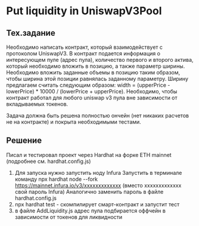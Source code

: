 # Put liquidity in UniswapV3Pool
## Тех.задание

Необходимо написать контракт, который взаимодействует с протоколом UniswapV3.
В контракт подается информация о интересующем пуле (адрес пула), количество первого и второго актива, который необходимо вложить в позицию, а также параметр ширины.
Необходимо вложить заданные объемы в позицию таким образом, чтобы ширина этой позиции равнялась заданному параметру.
Ширину предлагаем считать следующим образом: width = (upperPrice - lowerPrice) * 10000 / (lowerPrice + upperPrice).
Необходимо, чтобы контракт работал для любого uniswap v3 пула вне зависимости от вкладываемых токенов.

Задача должна быть решена полностью ончейн (нет никаких расчетов не на контракте) и покрыта необходимыми тестами.

## Решение

Писал и тестировал проект через Hardhat на форке ETH mainnet (подробнее см. hardhat.config.js)

1. Для запуска нужно запустить ноду Infura
Запустить в терминале команду npx hardhat node --fork https://mainnet.infura.io/v3/xxxxxxxxxxxxx (вместо xxxxxxxxxxxxx свой пароль Infura)
Аналогично заменить пароль в файле hardhat.config.js
3. npx hardhat test - скомпилирует смарт-контракт и запустит тест
4. в файле AddLiquidity.js адрес пула подбирается оффчейн в зависимости от токенов для ликвидности
